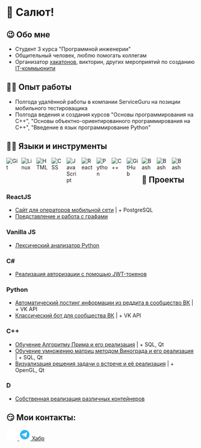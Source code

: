 # 👋 Салют!

## 😉 Обо мне
- Cтудент 3 курса "Программной инженерии"
- Общительный человек, люблю помогать коллегам
- Организатор [хакатонов](https://vk.com/science_iitik?w=wall-200431333_176), викторин, других мероприятий по созданию [IT-коммьюнити](https://vk.com/science_iitik)

## 🧑‍💼 Опыт работы
- Полгода удалённой работы в компании ServiceGuru на позиции мобильного тестироващика
- Полгода ведения и создания курсов "Основы программирования на С++", "Основы объектно-ориентированного программирования на C++", "Введение в язык программирование Python"

## 🐱‍💻 Языки и инструменты 
<img align="left" alt="Git" width="30px" style="padding-right:10px;" src="https://cdn.jsdelivr.net/gh/devicons/devicon/icons/git/git-original.svg" />
<img align="left" alt="Linux" width="30px" style="padding-right:10px;" src="https://cdn.jsdelivr.net/gh/devicons/devicon/icons/linux/linux-original.svg" />
<img align="left" alt="HTML" width="30px" style="padding-right:10px;" src="https://cdn.jsdelivr.net/gh/devicons/devicon/icons/html5/html5-plain.svg" />
<img align="left" alt="CSS" width="30px" style="padding-right:10px;" src="https://cdn.jsdelivr.net/gh/devicons/devicon/icons/css3/css3-plain.svg" />
<img align="left" alt="JavaScript" width="30px" style="padding-right:10px;" src="https://cdn.jsdelivr.net/gh/devicons/devicon/icons/javascript/javascript-plain.svg" />
<img align="left" alt="React" width="30px" style="padding-right:10px;" src="https://cdn.jsdelivr.net/gh/devicons/devicon/icons/react/react-original.svg" />
<img align="left" alt="Python" width="30px" style="padding-right:10px;" src="https://cdn.jsdelivr.net/gh/devicons/devicon/icons/python/python-plain.svg" />
<img align="left" alt="C++" width="30px" style="padding-right:10px;" src="https://cdn.jsdelivr.net/gh/devicons/devicon/icons/cplusplus/cplusplus-line.svg" />
<img align="left" alt="GitHub" width="30px" style="padding-right:10px;" src="https://cdn.jsdelivr.net/gh/devicons/devicon/icons/github/github-original.svg" />
<img align="left" alt="Bash" width="30px" style="padding-right:10px;" src="https://cdn.jsdelivr.net/gh/devicons/devicon/icons/bash/bash-original.svg" />
<img align="left" alt="Bash" width="30px" style="padding-right:10px;" src="https://cdn.jsdelivr.net/gh/devicons/devicon/icons/csharp/csharp-original.svg" />
 <img align="left" alt="Bash" width="30px" style="padding-right:10px;" src="https://cdn.jsdelivr.net/gh/devicons/devicon/icons/dotnetcore/dotnetcore-original.svg" />
<br />

## 🔨 Проекты
### ReactJS
  - [Сайт для операторов мобильной сети](https://github.com/dacsson/MobileCommunication) | + PostgreSQL
  - [Представление и работа с графами](https://github.com/dacsson/AlgorithmsOnGraphs)
### Vanilla JS
  - [Лексический анализатор Python](https://github.com/dacsson/LexicAnalyzer)
### C# 
  - [Реализация авторизации с помощью JWT-токенов](https://github.com/dacsson/asp.net-jwt)
### Python
  - [Автоматический постинг информации из реддита в сообщество ВК](https://github.com/dacsson/RedditToVk) | + VK API
  - [Классический бот для сообщества ВК](https://github.com/dacsson/ScienceBot) | + VK API
### C++
  - [Обучение Алгоритму Прима и его реализация](https://github.com/dacsson/PrimAlgorithm) | + SQL, Qt
  - [Обучение умножению матриц методом Винограда и его реализация](https://github.com/dacsson/Slicer) | + SQL, Qt
  - [Визуализация решения задачи о встрече и её реализация](https://github.com/HandsAndKeyboards/AppointmentProblem) | + OpenGL, Qt
### D
  - [Собственная реализация различных контейнеров](https://github.com/dacsson/SCMLib)

## 😏 Мои контакты:
<p align='сenter'>
  <a href='https://vk.com/bobiinski'>
    <img src='VK.png' height='30'>
  </a>
  <a href='https://t.me/artjom_safonoff'>
    <img src='TG.png' height='30'>
  </a>
  <a href='https://habr.com/ru/users/dacsson'
     <a>Хабр</a>
  </a>
<p>
